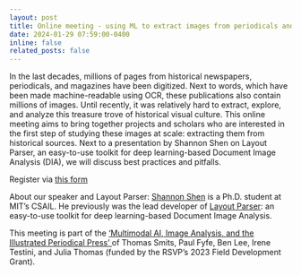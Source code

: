 ```yaml
---
layout: post
title: Online meeting - using ML to extract images from periodicals and newspaper
date: 2024-01-29 07:59:00-0400
inline: false
related_posts: false
---
```


In the last decades, millions of pages from historical newspapers, periodicals, and magazines have been digitized. Next to words, which have been made machine-readable using OCR, these publications also contain millions of images. Until recently, it was relatively hard to extract, explore, and analyze this treasure trove of historical visual culture. This online meeting aims to bring together projects and scholars who are interested in the first step of studying these images at scale: extracting them from historical sources. Next to a presentation by Shannon Shen on Layout Parser, an easy-to-use toolkit for deep learning-based Document Image Analysis (DIA), we will discuss best practices and pitfalls.

Register via <a href="https://forms.gle/W6sFHffFu8SRHwyW8 ">this form</a>

About our speaker and Layout Parser: <a href="https://www.szj.io/">Shannon Shen</a> is a Ph.D. student at MIT’s CSAIL. He previously was the lead developer of <a href="https://layout-parser.github.io/">Layout Parser</a>: an easy-to-use toolkit for deep learning-based Document Image Analysis.

This meeting is part of the <a href="https://tpsmi.github.io/news/announcement_3/">‘Multimodal AI, Image Analysis, and the Illustrated Periodical Press’ </a> of Thomas Smits, Paul Fyfe, Ben Lee, Irene Testini, and Julia Thomas (funded by the RSVP’s 2023 Field Development Grant).

